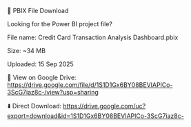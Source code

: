 📂 PBIX File Download

Looking for the Power BI project file?

File name: Credit Card Transaction Analysis Dashboard.pbix

Size: ~34 MB

Uploaded: 15 Sep 2025

🔗 View on Google Drive:
https://drive.google.com/file/d/1S1D1Gx6BY08BEVIAPlCo-3ScG7iaz8c-/view?usp=sharing

⬇️ Direct Download:
https://drive.google.com/uc?export=download&id=1S1D1Gx6BY08BEVIAPlCo-3ScG7iaz8c-
